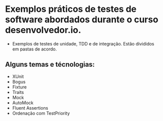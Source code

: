 # Exemplos práticos de testes de software abordados durante o curso desenvolvedor.io.

-  Exemplos de testes de unidade, TDD e de integração. Estão divididos em pastas de acordo.

## Alguns temas e técnologias:
- XUnit
- Bogus
- Fixture
- Traits
- Mock
- AutoMock
- Fluent Assertions
- Ordenação com TestPriority
